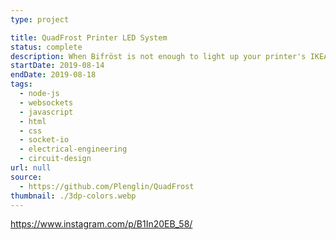 ```yaml
---
type: project

title: QuadFrost Printer LED System
status: complete
description: When Bifröst is not enough to light up your printer's IKEA enclosure (yes I know I'm corrupting Latin and Old Norse here)
startDate: 2019-08-14
endDate: 2019-08-18
tags:
  - node-js
  - websockets
  - javascript
  - html
  - css
  - socket-io
  - electrical-engineering
  - circuit-design
url: null
source:
  - https://github.com/Plenglin/QuadFrost
thumbnail: ./3dp-colors.webp
---
```


https://www.instagram.com/p/B1In20EB_58/
